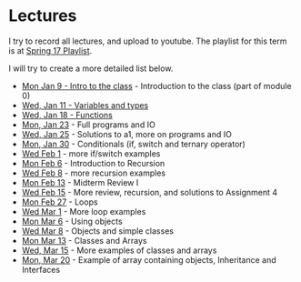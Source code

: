 Lectures
===

I try to record all lectures, and upload to youtube. The playlist for this term is at [Spring 17 Playlist](https://www.youtube.com/playlist?list=PLK5RwQeVk5Yw_TW0LTouoJBTWzSM9HsG7).

I will try to create a more detailed list below.

* [Mon Jan 9 - Intro to the class](https://youtu.be/VXJej8rnAnA) - Introduction to the class (part of module 0)
* [Wed, Jan 11 - Variables and types](https://youtu.be/Sp5W1rh-xLk)
* [Wed, Jan 18 - Functions](https://youtu.be/TwSHkGxBSaI)
* [Mon, Jan 23](https://youtu.be/QJZiYrn5I4o) - Full programs and IO
* [Wed, Jan 25](https://youtu.be/o10VCtDaIis) - Solutions to a1, more on programs and IO
* [Mon, Jan 30](https://youtu.be/I5W9Hpotlao) - Conditionals (if, switch and ternary operator)
* [Wed Feb 1](https://youtu.be/BDNDTnpChPw) - more if/switch examples 
* [Mon Feb 6](https://youtu.be/9diAKfH5SKo) - Introduction to Recursion
* [Wed Feb 8](https://youtu.be/_YrwWlBKPFo) - more recursion examples
* [Mon Feb 13](https://youtu.be/L4ePOOd4vjk) - Midterm Review I
* [Wed Feb 15](https://youtu.be/TVrT1AAUggY) - More review, recursion, and solutions to Assignment 4
* [Mon Feb 27](https://youtu.be/UaYq4bfEjy4) - Loops
* [Wed Mar 1](https://youtu.be/4WrSLoIu2wA) - More loop examples
* [Mon Mar 6](https://youtu.be/g9nurLST3tQ) - Using objects
* [Wed Mar 8](https://youtu.be/RRp9I6qNsWY) - Objects and simple classes
* [Mon Mar 13](https://youtu.be/SdWzSHGRYhE) - Classes and Arrays
* [Wed, Mar 15](https://youtu.be/wunM3BlMsQ0) - More examples of classes and arrays
* [Mon, Mar 20](https://youtu.be/H1OA3eNpYRk) - Example of array containing objects, Inheritance and Interfaces